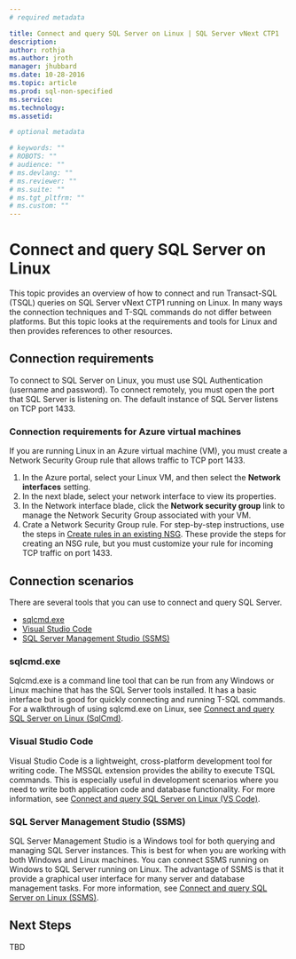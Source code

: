 ```yaml
---
# required metadata

title: Connect and query SQL Server on Linux | SQL Server vNext CTP1
description: 
author: rothja 
ms.author: jroth 
manager: jhubbard
ms.date: 10-28-2016
ms.topic: article
ms.prod: sql-non-specified
ms.service: 
ms.technology: 
ms.assetid: 

# optional metadata

# keywords: ""
# ROBOTS: ""
# audience: ""
# ms.devlang: ""
# ms.reviewer: ""
# ms.suite: ""
# ms.tgt_pltfrm: ""
# ms.custom: ""
---
```

# Connect and query SQL Server on Linux

This topic provides an overview of how to connect and run Transact-SQL (TSQL) queries on SQL Server vNext CTP1 running on Linux. In many ways the connection techniques and T-SQL commands do not differ between platforms. But this topic looks at the requirements and tools for Linux and then provides references to other resources.

## Connection requirements
To connect to SQL Server on Linux, you must use SQL Authentication (username and password). To connect remotely, you must open the port that SQL Server is listening on. The default instance of SQL Server listens on TCP port 1433.

### Connection requirements for Azure virtual machines
If you are running Linux in an Azure virtual machine (VM), you must create a Network Security Group rule that allows traffic to TCP port 1433. 
    
1. In the Azure portal, select your Linux VM, and then select the **Network interfaces** setting. 
2. In the next blade, select your network interface to view its properties.
3. In the Network interface blade, click the **Network security group** link to manage the Network Security Group associated with your VM.
4. Crate a Network Security Group rule. For step-by-step instructions, use the steps in [Create rules in an existing NSG](https://azure.microsoft.com/documentation/articles/virtual-networks-create-nsg-arm-pportal/#create-rules-in-an-existing-nsg). These provide the steps for creating an NSG rule, but you must customize your rule for incoming TCP traffic on port 1433. 

## Connection scenarios
There are several tools that you can use to connect and query SQL Server.

- [sqlcmd.exe](#sqlcmd)
- [Visual Studio Code](#vscode)
- [SQL Server Management Studio (SSMS)](#ssms)

### <a id="sqlcmd"> </a> sqlcmd.exe
Sqlcmd.exe is a command line tool that can be run from any Windows or Linux machine that has the SQL Server tools installed. It has a basic interface but is good for quickly connecting and running T-SQL commands. For a walkthrough of using sqlcmd.exe on Linux, see [Connect and query SQL Server on Linux (SqlCmd)](sql-server-linux-connect-and-query-sqlcmd.md).

### <a id="vscode"> </a> Visual Studio Code
Visual Studio Code is a lightweight, cross-platform development tool for writing code. The MSSQL extension provides the ability to execute TSQL commands. This is especially useful in development scenarios where you need to write both application code and database functionality. For more information, see [Connect and query SQL Server on Linux (VS Code)](sql-server-linux-connect-and-query-vs-code.md).

### <a id="ssms"> </a> SQL Server Management Studio (SSMS)
SQL Server Management Studio is a Windows tool for both querying and managing SQL Server instances. This is best for when you are working with both Windows and Linux machines. You can connect SSMS running on Windows to SQL Server running on Linux. The advantage of SSMS is that it provide a graphical user interface for many server and database management tasks. For more information, see [Connect and query SQL Server on Linux (SSMS)](sql-server-linux-connect-and-query-ssms.md).

## Next Steps
TBD
